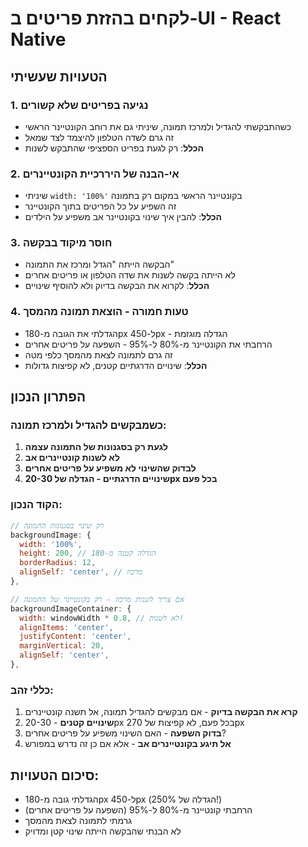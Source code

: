 # לקחים בהזזת פריטים ב-UI - React Native

## הטעויות שעשיתי

### 1. **נגיעה בפריטים שלא קשורים**
- כשהתבקשתי להגדיל ולמרכז תמונה, שיניתי גם את רוחב הקונטיינר הראשי
- זה גרם לשדה הטלפון להיצמד לצד שמאל
- **הכלל**: רק לגעת בפריט הספציפי שהתבקש לשנות

### 2. **אי-הבנה של היררכיית הקונטיינרים**
- שיניתי `width: '100%'` בקונטיינר הראשי במקום רק בתמונה
- זה השפיע על כל הפריטים בתוך הקונטיינר
- **הכלל**: להבין איך שינוי בקונטיינר אב משפיע על הילדים

### 3. **חוסר מיקוד בבקשה**
- הבקשה הייתה "הגדל ומרכז את התמונה"
- לא הייתה בקשה לשנות את שדה הטלפון או פריטים אחרים
- **הכלל**: לקרוא את הבקשה בדיוק ולא להוסיף שינויים

### 4. **טעות חמורה - הוצאת תמונה מהמסך**
- הגדלתי את הגובה מ-180px ל-450px - הגדלה מוגזמת
- הרחבתי את הקונטיינר מ-80% ל-95% - השפעה על פריטים אחרים
- זה גרם לתמונה לצאת מהמסך כלפי מטה
- **הכלל**: שינויים הדרגתיים קטנים, לא קפיצות גדולות

## הפתרון הנכון

### כשמבקשים להגדיל ולמרכז תמונה:
1. **לגעת רק בסגנונות של התמונה עצמה**
2. **לא לשנות קונטיינרים אב**
3. **לבדוק שהשינוי לא משפיע על פריטים אחרים**
4. **שינויים הדרגתיים - הגדלה של 20-30px בכל פעם**

### הקוד הנכון:
```javascript
// רק שינוי בסגנונות התמונה
backgroundImage: {
  width: '100%',
  height: 200, // הגדלה קטנה מ-180
  borderRadius: 12,
  alignSelf: 'center', // מרכוז
},

// אם צריך לשנות מרכוז - רק בקונטיינר של התמונה
backgroundImageContainer: {
  width: windowWidth * 0.8, // לא לשנות!
  alignItems: 'center',
  justifyContent: 'center',
  marginVertical: 20,
  alignSelf: 'center',
},
```

### כללי זהב:
1. **קרא את הבקשה בדיוק** - אם מבקשים להגדיל תמונה, אל תשנה קונטיינרים
2. **שינויים קטנים** - 20-30px בכל פעם, לא קפיצות של 270px
3. **בדוק השפעה** - האם השינוי משפיע על פריטים אחרים?
4. **אל תיגע בקונטיינרים אב** - אלא אם כן זה נדרש במפורש

## סיכום הטעויות:
- הגדלתי גובה מ-180px ל-450px (הגדלה של 250%!)
- הרחבתי קונטיינר מ-80% ל-95% (השפעה על פריטים אחרים)
- גרמתי לתמונה לצאת מהמסך
- לא הבנתי שהבקשה הייתה שינוי קטן ומדויק 
